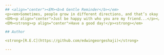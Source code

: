 ```yaml
---
## <align="center"><EM><b>A Gentle Reminder</b></em>
<p><em>Sometimes, people grow in different directions, and that’s okay. What matters most is how you rebuild yourself and find happiness within.</EM> </p>
<EM><p align="center">Just be happy with who you are my friend...</p></em>
<EM><strong><p align="center">Have a good day!</p><strong></em>

## Author

<strong>[R.E.C](https://github.com/edwingeorgeshaji)</strong>

---
```

